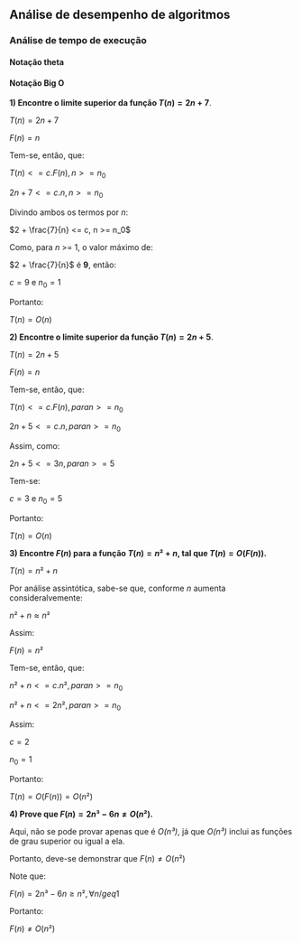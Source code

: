 ## Análise de desempenho de algoritmos

### Análise de tempo de execução

#### Notação theta

#### Notação Big O

**1) Encontre o limite superior da função $`T(n) = 2n + 7`$**.

$`T(n) = 2n + 7`$

$`F(n) = n`$

Tem-se, então, que:

$`T(n) <= c.F(n),  n >= n_0`$

$`2n + 7 <= c.n,  n >= n_0`$

Divindo ambos os termos por _n_:

$`2 + \frac{7}{n} <= c,  n >= n_0`$

Como, para _n_ >= 1, o valor máximo de:

$`2 + \frac{7}{n}`$ é **9**, então:

$`c = 9`$ e $`n_0 = 1`$

Portanto:

$`T(n) = O(n)`$

**2) Encontre o limite superior da função $`T(n) = 2n + 5`$**.

$`T(n) = 2n + 5`$

$`F(n) = n`$

Tem-se, então, que:

$`T(n) <= c.F(n), para n >= n_0`$

$`2n + 5 <= c.n, para n >= n_0`$

Assim, como:

$`2n + 5 <= 3n, para n >= 5`$

Tem-se:

$`c = 3`$ e $`n_0 = 5`$

Portanto:

$`T(n) = O(n)`$

**3) Encontre $`F(n)`$ para a função $`T(n) = n² + n`$, tal que $`T(n) = O(F(n))`$.**

$`T(n) = n² + n`$

Por análise assintótica, sabe-se que, conforme _n_ aumenta consideralvemente:

$`n² + n \approx n²`$

Assim:

$`F(n) = n²`$

Tem-se, então, que:

$`n² + n <= c.n², para n >= n_0`$

$`n² + n <= 2n², para n >= n_0`$

Assim:

$`c = 2`$

$`n_0 = 1`$

Portanto:

$`T(n) = O(F(n)) = O(n²)`$

**4) Prove que $`F(n) = 2n³ - 6n \neq O(n²)`$.**

Aqui, não se pode provar apenas que é _O(n³)_, já que _O(n³)_ inclui as funções de grau superior ou igual a ela.

Portanto, deve-se demonstrar que $`F(n) \neq O(n²)`$

Note que:

$`F(n) = 2n³ - 6n \geq n², \forall n /geq 1`$

Portanto:

$`F(n) \neq O(n²)`$
